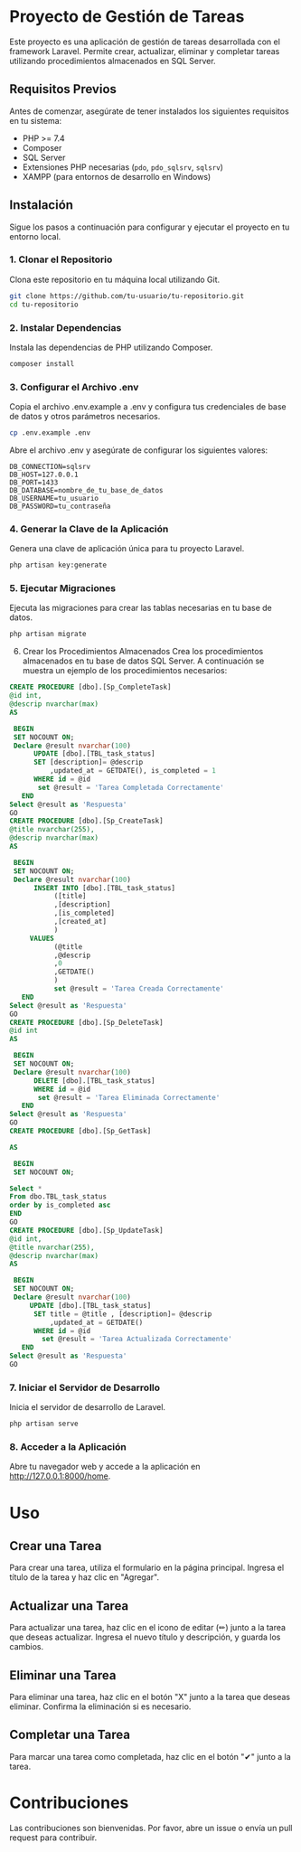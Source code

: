 # Proyecto de Gestión de Tareas

Este proyecto es una aplicación de gestión de tareas desarrollada con el framework Laravel. Permite crear, actualizar, eliminar y completar tareas utilizando procedimientos almacenados en SQL Server.

## Requisitos Previos

Antes de comenzar, asegúrate de tener instalados los siguientes requisitos en tu sistema:

- PHP >= 7.4
- Composer
- SQL Server
- Extensiones PHP necesarias (`pdo`, `pdo_sqlsrv`, `sqlsrv`)
- XAMPP (para entornos de desarrollo en Windows)

## Instalación

Sigue los pasos a continuación para configurar y ejecutar el proyecto en tu entorno local.

### 1. Clonar el Repositorio

Clona este repositorio en tu máquina local utilizando Git.

```bash
git clone https://github.com/tu-usuario/tu-repositorio.git
cd tu-repositorio
```

### 2. Instalar Dependencias
Instala las dependencias de PHP utilizando Composer.

```bash
composer install
```

### 3. Configurar el Archivo .env

Copia el archivo .env.example a .env y configura tus credenciales de base de datos y otros parámetros necesarios.
```bash
cp .env.example .env
```
Abre el archivo .env y asegúrate de configurar los siguientes valores:

```env
DB_CONNECTION=sqlsrv
DB_HOST=127.0.0.1
DB_PORT=1433
DB_DATABASE=nombre_de_tu_base_de_datos
DB_USERNAME=tu_usuario
DB_PASSWORD=tu_contraseña
```
### 4. Generar la Clave de la Aplicación
Genera una clave de aplicación única para tu proyecto Laravel.
```bash
php artisan key:generate
```
### 5. Ejecutar Migraciones
Ejecuta las migraciones para crear las tablas necesarias en tu base de datos.
```bash
php artisan migrate
```

6. Crear los Procedimientos Almacenados
Crea los procedimientos almacenados en tu base de datos SQL Server. A continuación se muestra un ejemplo de los procedimientos necesarios:
```sql
CREATE PROCEDURE [dbo].[Sp_CompleteTask]
@id int,
@descrip nvarchar(max)
AS

 BEGIN
 SET NOCOUNT ON;
 Declare @result nvarchar(100)
	  UPDATE [dbo].[TBL_task_status]
	  SET [description]= @descrip
	      ,updated_at = GETDATE(), is_completed = 1
      WHERE id = @id 
	   set @result = 'Tarea Completada Correctamente'
   END
Select @result as 'Respuesta'
GO
CREATE PROCEDURE [dbo].[Sp_CreateTask]
@title nvarchar(255),
@descrip nvarchar(max)
AS

 BEGIN
 SET NOCOUNT ON;
 Declare @result nvarchar(100)
	  INSERT INTO [dbo].[TBL_task_status]
           ([title]
           ,[description]
           ,[is_completed]
           ,[created_at]
           )
     VALUES
           (@title
           ,@descrip
           ,0
           ,GETDATE()
           )
		   set @result = 'Tarea Creada Correctamente'
   END
Select @result as 'Respuesta'
GO
CREATE PROCEDURE [dbo].[Sp_DeleteTask]
@id int
AS

 BEGIN
 SET NOCOUNT ON;
 Declare @result nvarchar(100)
	  DELETE [dbo].[TBL_task_status]
      WHERE id = @id 
	   set @result = 'Tarea Eliminada Correctamente' 
   END
Select @result as 'Respuesta'
GO
CREATE PROCEDURE [dbo].[Sp_GetTask]

AS

 BEGIN
 SET NOCOUNT ON;

Select * 
From dbo.TBL_task_status
order by is_completed asc
END
GO
CREATE PROCEDURE [dbo].[Sp_UpdateTask]
@id int,
@title nvarchar(255),
@descrip nvarchar(max)
AS

 BEGIN
 SET NOCOUNT ON;
 Declare @result nvarchar(100)
	 UPDATE [dbo].[TBL_task_status]
	  SET title = @title , [description]= @descrip
	      ,updated_at = GETDATE()
      WHERE id = @id 
	    set @result = 'Tarea Actualizada Correctamente'
   END
Select @result as 'Respuesta'
GO
```
### 7. Iniciar el Servidor de Desarrollo
Inicia el servidor de desarrollo de Laravel.
```bash
php artisan serve
```
### 8. Acceder a la Aplicación
Abre tu navegador web y accede a la aplicación en http://127.0.0.1:8000/home.

# Uso
## Crear una Tarea
Para crear una tarea, utiliza el formulario en la página principal. Ingresa el título de la tarea y haz clic en "Agregar".

## Actualizar una Tarea
Para actualizar una tarea, haz clic en el icono de editar (✏) junto a la tarea que deseas actualizar. Ingresa el nuevo título y descripción, y guarda los cambios.

## Eliminar una Tarea
Para eliminar una tarea, haz clic en el botón "X" junto a la tarea que deseas eliminar. Confirma la eliminación si es necesario.

## Completar una Tarea
Para marcar una tarea como completada, haz clic en el botón "✔" junto a la tarea.

# Contribuciones
Las contribuciones son bienvenidas. Por favor, abre un issue o envía un pull request para contribuir.
